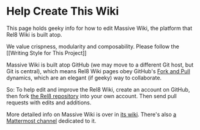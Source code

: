 # Help Create This Wiki
This page holds geeky info for how to edit Massive Wiki, the platform that Rel8 Wiki is built atop. 

We value crispness, modularity and composability. Please follow the [[Writing Style for This Project]]

Massive Wiki is built atop GitHub (we may move to a different Git host, but Git is central), which means Rel8 Wiki pages obey GitHub's [Fork and Pull](https://reflectoring.io/github-fork-and-pull/) dynamics, which are an elegant (if geeky) way to collaborate. 

So: To help edit and improve the Rel8 Wiki, create an account on GitHub, then fork [the Rel8 repository](https://github.com/OpenGlobalMind/rel8-wiki) into your own account. Then send pull requests with edits and additions. 

More detailed info on Massive Wiki is over in [its wiki](https://massive.wiki/). There's also [a Mattermost channel](https://chat.collectivesensecommons.org/agora/channels/massive-wiki) dedicated to it. 
